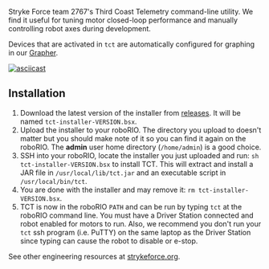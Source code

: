 Stryke Force team 2767's Third Coast Telemetry command-line utility. We find it useful for tuning motor closed-loop performance and manually controlling robot axes during development.

Devices that are activated in `tct` are automatically configured for graphing in our [Grapher](https://github.com/strykeforce/grapher).

[![asciicast](https://asciinema.org/a/owPEXZIDx8HoUzkF59rE8zvIe.svg)](https://asciinema.org/a/owPEXZIDx8HoUzkF59rE8zvIe)

## Installation

1.  Download the latest version of the installer from [releases](https://github.com/strykeforce/thirdcoast-tct/releases). It will be named `tct-installer-VERSION.bsx`.
2.  Upload the installer to your roboRIO. The directory you upload to doesn't matter but you should make note of it so you can find it again on the roboRIO. The **admin** user home directory (`/home/admin`) is a good choice.
3.  SSH into your roboRIO, locate the installer you just uploaded and run: `sh tct-installer-VERSION.bsx` to install TCT. This will extract and install a JAR file in `/usr/local/lib/tct.jar` and an executable script in `/usr/local/bin/tct`.
4.  You are done with the installer and may remove it: `rm tct-installer-VERSION.bsx`.
5.  TCT is now in the roboRIO `PATH` and can be run by typing `tct` at the roboRIO command line. You must have a Driver Station connected and robot enabled for motors to run. Also, we recommend you don't run your `tct` ssh program (i.e. PuTTY) on the same laptop as the Driver Station since typing can cause the robot to disable or e-stop.

See other engineering resources at [strykeforce.org](https://strykeforce.org/resources/).

